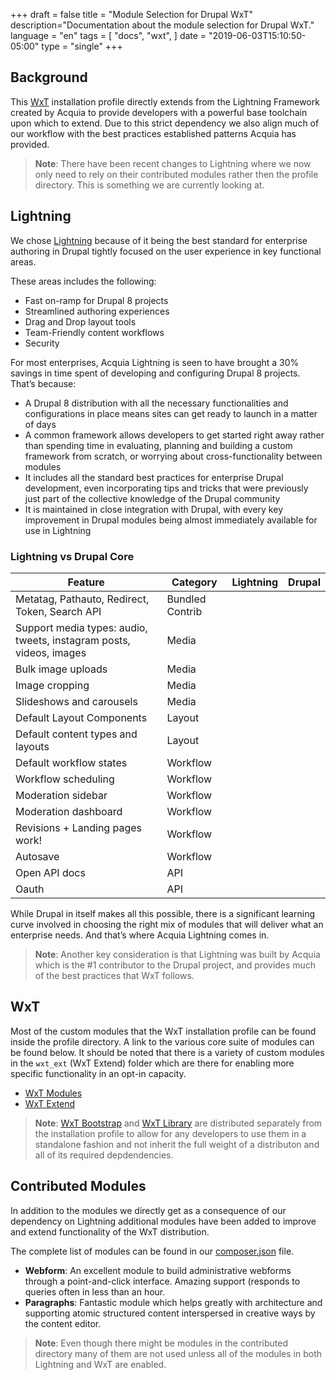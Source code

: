 +++
draft = false
title = "Module Selection for Drupal WxT"
description="Documentation about the module selection for Drupal WxT."
language = "en"
tags = [
    "docs",
    "wxt",
]
date = "2019-06-03T15:10:50-05:00"
type = "single"
+++

## Background

This [WxT][wxt] installation profile directly extends from the Lightning Framework created by Acquia to provide developers with a powerful base toolchain upon which to extend. Due to this strict dependency we also align much of our workflow with the best practices established patterns Acquia has provided.

> **Note**: There have been recent changes to Lightning where we now only need to rely on their contributed modules rather then the profile directory. This is something we are currently looking at.

## Lightning

We chose [Lightning][lightning] because of it being the best standard for enterprise authoring in Drupal tightly focused on the user experience in key functional areas.

These areas includes the following:

* Fast on-ramp for Drupal 8 projects
* Streamlined authoring experiences
* Drag and Drop layout tools
* Team-Friendly content workflows
* Security

For most enterprises, Acquia Lightning is seen to have brought a 30% savings in time spent of developing and configuring Drupal 8 projects. That’s because:

* A Drupal 8 distribution with all the necessary functionalities and configurations in place means sites can get ready to launch in a matter of days
* A common framework allows developers to get started right away rather than spending time in evaluating, planning and building a custom framework from scratch, or worrying about cross-functionality between modules
* It includes all the standard best practices for enterprise Drupal development, even incorporating tips and tricks that were previously just part of the collective knowledge of the Drupal community
* It is maintained in close integration with Drupal, with every key improvement in Drupal modules being almost immediately available for use in Lightning

### Lightning vs Drupal Core

| Feature                                                              | Category        | Lightning                                       | Drupal |
|----------------------------------------------------------------------|-----------------|-------------------------------------------------|--------|
| Metatag, Pathauto, Redirect, Token, Search API                       | Bundled Contrib | <span class="glyphicon glyphicon-check"></span> |        |
| Support media types: audio, tweets, instagram posts, videos, images  | Media           | <span class="glyphicon glyphicon-check"></span> |        |
| Bulk image uploads                                                   | Media           | <span class="glyphicon glyphicon-check"></span> |        |
| Image cropping                                                       | Media           | <span class="glyphicon glyphicon-check"></span> |        |
| Slideshows and carousels                                             | Media           | <span class="glyphicon glyphicon-check"></span> |        |
| Default Layout Components                                            | Layout          | <span class="glyphicon glyphicon-check"></span> |        |
| Default content types and layouts                                    | Layout          | <span class="glyphicon glyphicon-check"></span> |        |
| Default workflow states                                              | Workflow        | <span class="glyphicon glyphicon-check"></span> |        |
| Workflow scheduling                                                  | Workflow        | <span class="glyphicon glyphicon-check"></span> |        |
| Moderation sidebar                                                   | Workflow        | <span class="glyphicon glyphicon-check"></span> |        |
| Moderation dashboard                                                 | Workflow        | <span class="glyphicon glyphicon-check"></span> |        |
| Revisions + Landing pages work!                                      | Workflow        | <span class="glyphicon glyphicon-check"></span> |        |
| Autosave                                                             | Workflow        | <span class="glyphicon glyphicon-check"></span> |        |
| Open API docs                                                        | API             | <span class="glyphicon glyphicon-check"></span> |        |
| Oauth                                                                | API             | <span class="glyphicon glyphicon-check"></span> |        |

While Drupal in itself makes all this possible, there is a significant learning curve involved in choosing the right mix of modules that will deliver what an enterprise needs. And that’s where Acquia Lightning comes in.

> **Note**: Another key consideration is that Lightning was built by Acquia which is the #1 contributor to the Drupal project, and provides much of the best practices that WxT follows.

## WxT

Most of the custom modules that the WxT installation profile can be found inside the profile directory. A link to the various core suite of modules can be found below. It should be noted that there is a variety of custom modules in the `wxt_ext` (WxT Extend) folder which are there for enabling more specific functionality in an opt-in capacity.

* [WxT Modules][wxt_modules]
* [WxT Extend][wxt_extend]

> **Note**: [WxT Bootstrap][wxt_bootstrap] and [WxT Library][wxt_library] are distributed separately from the installation profile to allow for any developers to use them in a standalone fashion and not inherit the full weight of a distributon and all of its required depdendencies.

## Contributed Modules

In addition to the modules we directly get as a consequence of our dependency on Lightning additional modules have been added to improve and extend functionality of the WxT distribution.

The complete list of modules can be found in our [composer.json][composer] file.

* **Webform**: An excellent module to build administrative webforms through a point-and-click interface. Amazing support (responds to queries often in less than an hour.
* **Paragraphs**: Fantastic module which helps greatly with architecture and supporting atomic structured content interspersed in creative ways by the content editor.

> **Note**: Even though there might be modules in the contributed directory many of them are not used unless all of the modules in both Lightning and WxT are enabled.

[composer]:       https://git.drupalcode.org/project/wxt/blob/8.x-3.x/composer.json
[lightning]:      https://github.com/acquia/lightning
[phpcs]:          https://github.com/drupalwxt/site-wxt/blob/8.x/docker/conf/phpcs.xml
[wxt]:            https://github.com/drupalwxt/wxt
[wxt_bootstrap]:  https://github.com/drupalwxt/wxt_bootstrap
[wxt_library]:    https://github.com/drupalwxt/wxt_library
[wxt_modules]:    https://github.com/drupalwxt/wxt/tree/8.x-3.x/modules/custom
[wxt_extend]:     https://github.com/drupalwxt/wxt/tree/8.x-3.x/modules/custom/wxt_ext

